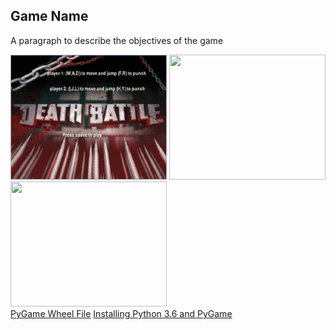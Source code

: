 <h2> Game Name</h2>
<p>A paragraph to describe the objectives of the game</p>
<img src ="https://github.com/JPerez5/Death-Battles/blob/master/Capture.PNG" width = "250 " height = "200">
<img src="https://github.com/saramargolin/PyGame-Projects/blob/master/Escape/startup.png" width = "250" height ="200">
<img src ="https://github.com/msingh4937/Projects/blob/master/GamePlan/capture1.PNG" width = "250 " height = "200">


<br>
<a href="http://www.lfd.uci.edu/~gohlke/pythonlibs/#pygame"> PyGame Wheel File</a>
<a href="https://youtu.be/_GikMdhAhv0e"> Installing Python 3.6 and PyGame</a>
